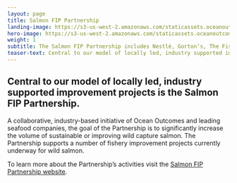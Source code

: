 ```yaml
---
layout: page 
title: Salmon FIP Partnership
landing-image: https://s3-us-west-2.amazonaws.com/staticassets.oceanoutcomes.org/rollover+images/supply-chain-partnership-hover.jpg
hero-image: https://s3-us-west-2.amazonaws.com/staticassets.oceanoutcomes.org/hero+photos/partnershiphero.jpg
weight: 1
subtitle: The Salmon FIP Partnership includes Nestlé, Gorton’s, The Fishin’ Company, Albion Fisheries, and High Liner Foods.  
teaser-text: Central to our model of locally led, industry supported improvement projects is the Salmon FIP Partnership, an initiative of leading companies and conservationists committed to sustainable salmon. The group includes Nestlé, Gorton’s, The Fishin’ Company, Albion Fisheries, and High Liner Foods.  
---
```

## Central to our model of locally led, industry supported improvement projects is the Salmon FIP Partnership.  

A collaborative, industry-based initiative of Ocean Outcomes and leading seafood companies, the goal of the Partnership is to significantly increase the volume of sustainable or improving wild capture salmon. The Partnership supports a number of fishery improvement projects currently underway for wild salmon.

To learn more about the Partnership’s activities visit the <a href="http://www.salmonfippartnership.org/" target="_blank">Salmon FIP Partnership website</a>.
